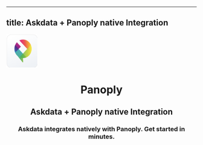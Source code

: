 
  ---
  title: Askdata + Panoply native Integration
  ---

<img class="dataset_icon mx-auto d-block mb-4" width="82" height="88" src="/media/integrations/icons/panoply.png" alt="">
<h1 class="dataset_title" style="text-align: center;">Panoply</h1>
<h2 class="dataset_subtitle" style="text-align: center;">Askdata + Panoply native Integration</h2> 
<h3 class="dataset_description" style="text-align: center;">Askdata integrates natively with  Panoply. Get started in minutes.</h3> 

  